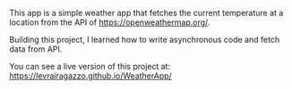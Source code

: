 This app is  a simple weather app that fetches the current temperature at a location from the API of https://openweathermap.org/.

Building this project, I learned how to write asynchronous code and fetch data from API.

You can see a live version of this project at: https://levrairagazzo.github.io/WeatherApp/
